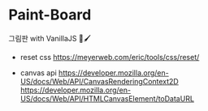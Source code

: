 # Paint-Board
그림판 with VanillaJS 🎨🖌

* reset css
https://meyerweb.com/eric/tools/css/reset/

* canvas api
https://developer.mozilla.org/en-US/docs/Web/API/CanvasRenderingContext2D
https://developer.mozilla.org/en-US/docs/Web/API/HTMLCanvasElement/toDataURL